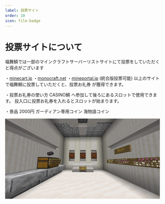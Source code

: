 ```yaml
---
label: 投票サイト
order: 10
icon: file-badge
---
```


# 投票サイトについて
福舞鯖では一部のマインクラフトサーバーリストサイトにて投票をしていただくと得点がございます

・[minecart.jp](https://minecraft.jp/servers/620fbb8ad0215b5c57000000) 
・[monocraft.net](https://monocraft.net/servers/Va3QZtlG4PWdAq005iLt) 
・[mineportal.jp](https://mineportal.jp/servers/clrf6dzw40000vwo2vqzopyu6) (統合版投票可能) 
以上のサイトで福舞鯖に投票していただくと、投票お礼券 が獲得できます。

・投票お礼券の使い方 
CASINO鯖 へ参加して後ろにあるスロットで使用できます。 
投入口に投票お礼券を入れるとスロットが始まります。

・景品 
2000円 
ガーディアン専用コイン 
海物語コイン 

![](images/votesite/1.png)